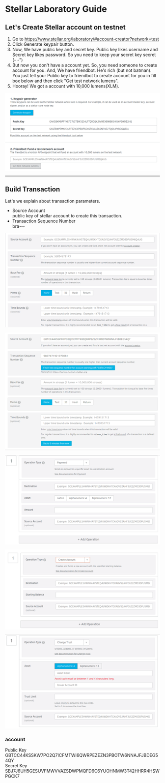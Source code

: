 # Stellar Laboratory Guide

## Let's Create Stellar account on testnet

1. Go to <https://www.stellar.org/laboratory/#account-creator?network=test>
2. Click Generate keypair button.
3. Now, We have public key and secret key. Public key likes username and Secret key likes password. So you need to keep your secret key secret (- -")
4. But now you don't have a account yet. So, you need someone to create account for you. And, We have friendbot. He's rich (but not batman). You just tell your Public key to friendbot to create account for you in fill box below and then click "Get test network lumens".
5. Hooray! We got a account with 10,000 lumens(XLM).

![alt text](https://raw.githubusercontent.com/ballpor98/StellarxReact101/dev/pic/keypairgen.png)
___

## Build Transaction

Let's we explain about transaction parameters.

- Source Account  
public key of stellar account to create this transaction.
- Transaction Sequence Number  
bra~~

![alt text](https://raw.githubusercontent.com/ballpor98/StellarxReact101/dev/pic/Tx1.png)

![alt text](https://raw.githubusercontent.com/ballpor98/StellarxReact101/dev/pic/Tx2.png)

![alt text](https://raw.githubusercontent.com/ballpor98/StellarxReact101/dev/pic/Payment.png)

![alt text](https://raw.githubusercontent.com/ballpor98/StellarxReact101/dev/pic/Create_account.png)

![alt text](https://raw.githubusercontent.com/ballpor98/StellarxReact101/dev/pic/ChangeTrust.png)

### account

Public Key GBTCC44KSSKW7PO2Q7ICFMTWI6QWRPEZEZN3PBOTW6NNAJFJBDEG54QY  
Secret Key SBJ7J6UH5GESUVFMWVVAZSDWPMQFD6C6YUOHNMW3T42HHRR4HSWPGCK7